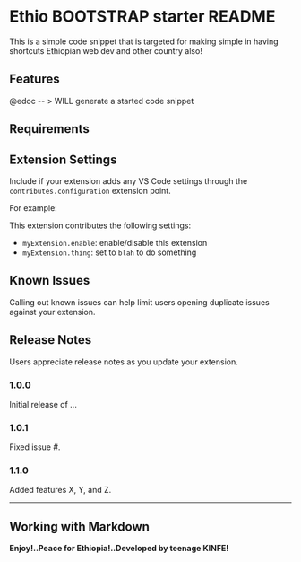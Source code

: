 
# Ethio BOOTSTRAP starter README

This is a simple code snippet that is targeted for making simple in having shortcuts Ethiopian web dev and other country also!

## Features

@edoc -- > WILL generate a started code snippet

## Requirements



## Extension Settings

Include if your extension adds any VS Code settings through the `contributes.configuration` extension point.

For example:

This extension contributes the following settings:

* `myExtension.enable`: enable/disable this extension
* `myExtension.thing`: set to `blah` to do something

## Known Issues

Calling out known issues can help limit users opening duplicate issues against your extension.

## Release Notes

Users appreciate release notes as you update your extension.

### 1.0.0

Initial release of ...

### 1.0.1

Fixed issue #.

### 1.1.0

Added features X, Y, and Z.

-----------------------------------------------------------------------------------------------------------

## Working with Markdown


**Enjoy!..Peace for Ethiopia!..Developed by teenage KINFE!**
